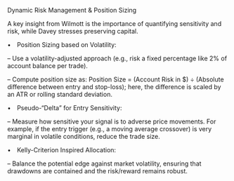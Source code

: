  Dynamic Risk Management & Position Sizing

A key insight from Wilmott is the importance of quantifying sensitivity and risk, while Davey stresses preserving capital.

• Position Sizing based on Volatility:

– Use a volatility-adjusted approach (e.g., risk a fixed percentage like 2% of account balance per trade).

– Compute position size as: Position Size = (Account Risk in $) ÷ (Absolute difference between entry and stop-loss); here, the difference is scaled by an ATR or rolling standard deviation.

• Pseudo-“Delta” for Entry Sensitivity:

– Measure how sensitive your signal is to adverse price movements. For example, if the entry trigger (e.g., a moving average crossover) is very marginal in volatile conditions, reduce the trade size.

• Kelly-Criterion Inspired Allocation:

– Balance the potential edge against market volatility, ensuring that drawdowns are contained and the risk/reward remains robust.

